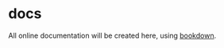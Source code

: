 # docs

All online documentation will be created here, using [bookdown](bookdown.org/yihui/bookdown).
